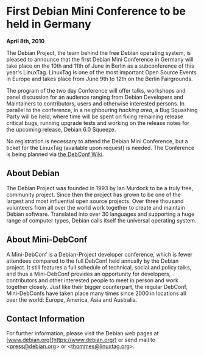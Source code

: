 
First Debian Mini Conference to be held in Germany
==================================================


**April 8th, 2010**


The Debian Project, the team behind the free Debian operating system,
is pleased to announce that the first Debian Mini Conference in Germany
will take place on the 10th and 11th of June in Berlin as a subconference of
this year's LinuxTag. LinuxTag is one of the most important Open
Source Events in Europe and takes place from June 9th to 12th on the
Berlin Fairgrounds.


The program of the two day Conference will offer talks, workshops and
panel discussion for an audience ranging from Debian Developers and
Maintainers to contributors, users and otherwise interested persons.
In parallel to the conference, in a neighbouring *hacking area*, a Bug
Squashing Party will be held, where time will be spent on fixing remaining
release critical bugs, running upgrade tests and working on the release
notes for the upcoming release, Debian 6.0 Squeeze.


No registration is necessary to attend the Debian Mini Conference, but
a ticket for the LinuxTag (available upon request) is needed. The
Conference is being planned via [the DebConf
Wiki](http://wiki.debconf.org/wiki/Miniconf-LT-Berlin/2010).


About Debian
------------


The Debian Project was founded in 1993 by Ian Murdock to be a truly
free, community project. Since then the project has grown to be one of
the largest and most influential open source projects. Over three
thousand volunteers from all over the world work together to create and
maintain Debian software. Translated into over 30 languages and
supporting a huge range of computer types, Debian calls itself the
universal operating system.


About Mini-DebConf
------------------


A Mini-DebConf is a Debian-Project developer conference, which is
fewer attendees compared to the full DebConf
held annually by the Debian project. It still features a full schedule
of technical, social and policy talks, and thus a Mini-DebConf provides
an opportunity for developers, contributors and other interested people
to meet in person and work together closely. Just like their bigger
counterpart, the regular DebConf, Mini-DebConfs have taken place many
times since 2000 in locations all over the world: Europe, America,
Asia and Australia.


Contact Information
-------------------


For further information, please visit the Debian web pages at
[www.debian.org](https://www.debian.org/) or send mail to
<[press@debian.org](mailto:press@debian.org)> or <[thommes@linuxtag.org](mailto:thommes@linuxtag.org)>.



